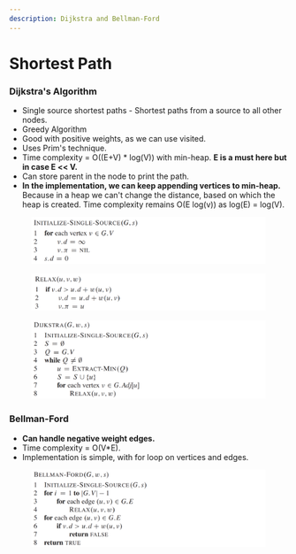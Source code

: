 ```yaml
---
description: Dijkstra and Bellman-Ford
---
```


# Shortest Path

### Dijkstra's Algorithm

* Single source shortest paths - Shortest paths from a source to all other nodes.
* Greedy Algorithm
* Good with positive weights, as we can use visited.
* Uses Prim's technique.
* Time complexity = O((E+V) \* log(V)) with min-heap. **E is a must here but in case E << V.**&#x20;
* Can store parent in the node to print the path.
* **In the implementation, we can keep appending vertices to min-heap.** Because in a heap we can't change the distance, based on which the heap is created. Time complexity remains O(E log(v)) as log(E) = log(V).

<figure><img src="../../../.gitbook/assets/image.png" alt=""><figcaption></figcaption></figure>

<figure><img src="../../../.gitbook/assets/image (10).png" alt=""><figcaption></figcaption></figure>

<figure><img src="../../../.gitbook/assets/image (1).png" alt=""><figcaption></figcaption></figure>

### Bellman-Ford

* **Can handle negative weight edges.**
* Time complexity = O(V\*E).
* Implementation is simple, with for loop on vertices and edges.

<figure><img src="../../../.gitbook/assets/image (5).png" alt=""><figcaption></figcaption></figure>
